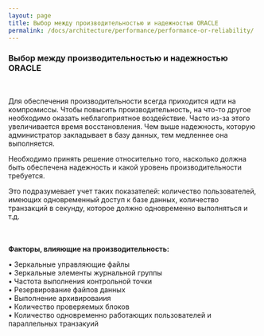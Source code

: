 ```yaml
---
layout: page
title: Выбор между производительностью и надежностью ОRАСLЕ
permalink: /docs/architecture/performance/performance-or-reliability/
---
```



<h3>Выбор между производительностью и надежностью ОRАСLЕ</h3><br/>


Для обеспечения производительности всегда приходится идти на компромиссы. Чтобы повысить производительность, на что-то другое необходимо оказать неблагоприятное воздействие. Часто из-за этого увеличивается время восстановления. Чем выше надежность, которую администратор закладывает в базу данных, тем медленнее она выполняется.

Необходимо принять решение относительно того, насколько должна быть обеспечена надежность и какой уровень производительности требуется.

Это подразумевает учет таких показателей: количество пользователей, имеющих одновременный доступ к базе данных, количество транзакций в секунду, которое должно одновременно выполняться и т.д.


<br/><br/>
**Факторы, влияющие на производительность:**


• Зеркальные управляющие файлы  
• Зеркальные элементы журнальной группы  
• Частота выполнения контрольной точки  
• Резервирование файпов данных  
• Выполнение архивироваиия  
• Количество проверяемых блоков  
• Количество одновременно работающих пользователей и параллельных транзакуий  
